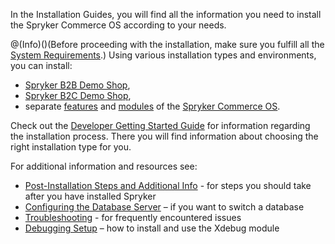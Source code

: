 In the Installation Guides, you will find all the information you need to install the Spryker Commerce OS according to your needs.

@(Info)()(Before proceeding with the installation, make sure you fulfill all the [System Requirements](https://documentation.spryker.com/v4/docs/system-requirements).)
Using various installation types and environments, you can install:

* [Spryker B2B Demo Shop](https://documentation.spryker.com/v4/docs/b2b-suite),
* [Spryker B2C Demo Shop](https://documentation.spryker.com/v4/docs/b2c-suite),
* separate [features](https://documentation.spryker.com/v4/docs/features) and [modules](https://documentation.spryker.com/v20/docs) of the [Spryker Commerce OS](https://documentation.spryker.com/v4/docs/master-suite).

 
Check out the [Developer Getting Started Guide](https://documentation.spryker.com/v4/docs/dev-getting-started) for information regarding the installation process. There you will find information about choosing the right installation type for you.

For additional information and resources see:

* [Post-Installation Steps and Additional Info](https://documentation.spryker.com/v4/docs/post-installation-steps-and-additional-info) - for steps you should take after you have installed Spryker
* [Configuring the Database Server](https://documentation.spryker.com/v4/docs/configure-database-server) – if you want to switch a database
* [Troubleshooting](https://documentation.spryker.com/v4/docs/troubleshooting) - for frequently encountered issues
* [Debugging Setup](https://documentation.spryker.com/v4/docs/debugging-setup) – how to install and use the Xdebug module
